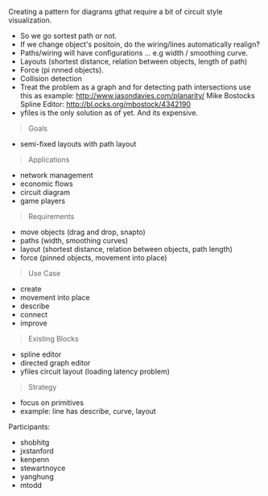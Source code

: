 Creating a pattern for diagrams gthat require a bit of circuit style visualization.

* So we go sortest path or not.
* If we change object's positoin, do the wiring/lines automatically realign?
* Paths/wiring will have configurations ...  e.g width / smoothing curve.
* Layouts (shortest distance, relation between objects, length of path)
* Force (pi nnned objects).
* Collision detection
* Treat the problem as a graph and for detecting path intersections use this as example: http://www.jasondavies.com/planarity/
Mike Bostocks Spline Editor: http://bl.ocks.org/mbostock/4342190
* yfiles is the only solution as of yet. And its expensive.

> Goals
- semi-fixed layouts with path layout

> Applications
- network management
- economic flows
- circuit diagram
- game players

> Requirements
- move objects (drag and drop, snapto)
- paths (width, smoothing curves)
- layout (shortest distance, relation between objects, path length)
- force (pinned objects, movement into place)

> Use Case
- create
- movement into place
- describe
- connect
- improve

> Existing Blocks
- spline editor
- directed graph editor
- yfiles circuit layout (loading latency problem)

> Strategy
- focus on primitives
- example: line has describe, curve, layout


Participants:
* shobhitg
* jxstanford
* kenpenn
* stewartnoyce
* yanghung
* mtodd
